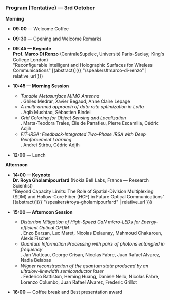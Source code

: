 ### Program (Tentative) — 3rd October

**Morning**

- **09:00** — Welcome Coffee  
- **09:30** — Opening and Welcome Remarks  

- **09:45 — Keynote**  
  **Prof. Marco Di Renzo** (CentraleSupélec, Université Paris-Saclay; King's College London)  
  "Reconfigurable Intelligent and Holographic Surfaces for Wireless Communications" [(abstract)]({{ "/speakers#marco-di-renzo" | relative_url }})

- **10:45 — Morning Session**
  - *Tunable Metasurface MIMO Antenna*  
    . Ghiles Medrar, Xavier Begaud, Anne Claire Lepage
  - *A multi-armed approach of data rate optimization in LoRa*  
    . Aqib Mushtaq, Sébastien Bindel
  - *Grid Coloring for Object Sensing and Localization*  
    . Marta-Teodora Trales, Élie de Panafieu, Pierre Escamilla, Cédric Adjih
  - *FIT-IRSA: Feedback-Integrated Two-Phase IRSA with Deep Reinforcement Learning*  
    . Andrei Stirbu, Cédric Adjih

- **12:00** — Lunch 

**Afternoon**

- **14:00 — Keynote**  
  **Dr. Roya Gholamipourfard** (Nokia Bell Labs, France — Research Scientist)  
  "Beyond Capacity Limits: The Role of Spatial-Division Multiplexing (SDM) and Hollow-Core Fiber (HCF) in Future Optical Communications" [(abstract)]({{ "/speakers#roya-gholamipourfard" | relative_url }})

- **15:00 — Afternoon Session**
  - *Distortion Mitigation of High-Speed GaN micro-LEDs for Energy-efficient Optical OFDM*  
    . Enzo Barzan, Luc Maret, Nicolas Delaunay, Mahmoud Chakaroun, Alexis Fischer
  - *Quantum Information Processing with pairs of photons entangled in frequency*  
    . Jan Viatteau, George Crisan, Nicolas Fabre, Juan Rafael Alvarez, Nadia Belabas
  - *Wigner reconstruction of the quantum state produced by an ultralow-linewidth semiconductor laser*  
    . Federico Battiston, Heming Huang, Daniele Nello, Nicolas Fabre, Lorenzo Columbo, Juan Rafael Alvarez, Frederic Grillot

- **16:00** — Coffee break and Best presentation award
